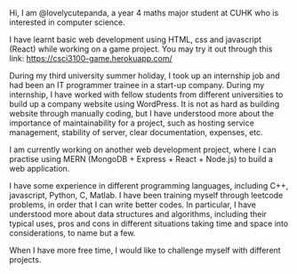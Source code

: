 Hi, I am @lovelycutepanda, a year 4 maths major student at CUHK who is interested in computer science.

I have learnt basic web development using HTML, css and javascript (React) while working on a game project. You may try it out through this link:
https://csci3100-game.herokuapp.com/

During my third university summer holiday, I took up an internship job and had been an IT programmer trainee in a start-up company. During my internship, I have worked with fellow students from different universities to build up a company website using WordPress. It is not as hard as building website through manually coding, but I have understood more about the importance of maintainability for a project, such as hosting service management, stability of server, clear documentation, expenses, etc.

I am currently working on another web development project, where I can practise using MERN (MongoDB + Express + React + Node.js) to build a web application. 

I have some experience in different programming languages, including C++, javascript, Python, C, Matlab. I have been training myself through leetcode problems, in order that I can write better codes. In particular, I have understood more about data structures and algorithms, including their typical uses, pros and cons in different situations taking time and space into considerations, to name but a few.

When I have more free time, I would like to challenge myself with different projects.  

<!---
lovelycutepanda/lovelycutepanda is a ✨ special ✨ repository because its `README.md` (this file) appears on your GitHub profile.
You can click the Preview link to take a look at your changes.
--->
